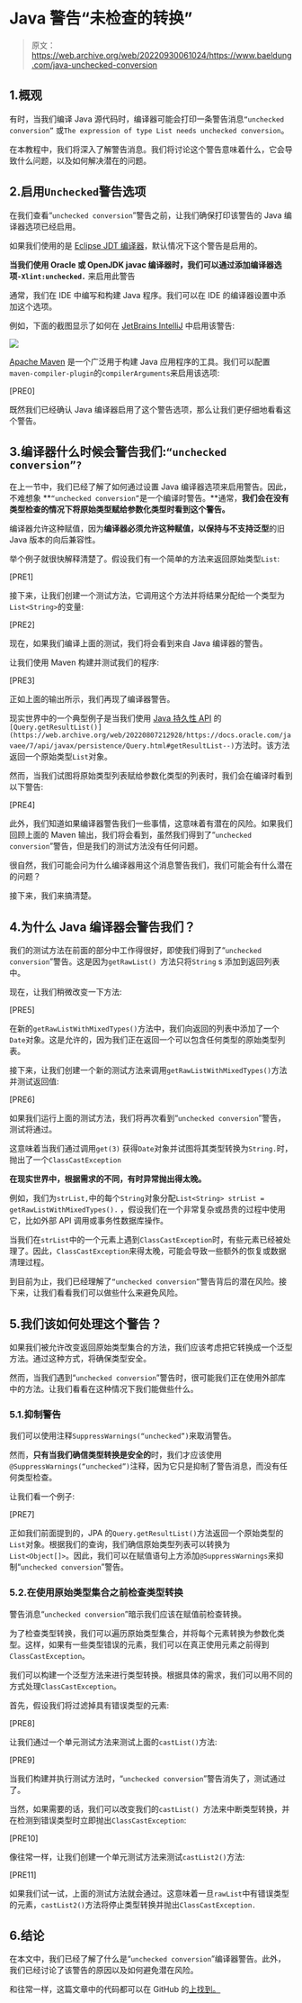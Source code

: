 # Java 警告“未检查的转换”

> 原文：<https://web.archive.org/web/20220930061024/https://www.baeldung.com/java-unchecked-conversion>

## 1.概观

有时，当我们编译 Java 源代码时，编译器可能会打印一条警告消息`“unchecked conversion”` 或`The expression of type List needs unchecked conversion`。

在本教程中，我们将深入了解警告消息。我们将讨论这个警告意味着什么，它会导致什么问题，以及如何解决潜在的问题。

## 2.启用`Unchecked`警告选项

在我们查看“`unchecked conversion`”警告之前，让我们确保打印该警告的 Java 编译器选项已经启用。

如果我们使用的是 [Eclipse JDT 编译器](https://web.archive.org/web/20220807212928/https://www.eclipse.org/jdt/core/)，默认情况下这个警告是启用的。

**当我们使用 Oracle 或 OpenJDK javac 编译器时，我们可以通过添加编译器选项`-Xlint:unchecked.`** 来启用此警告

通常，我们在 IDE 中编写和构建 Java 程序。我们可以在 IDE 的编译器设置中添加这个选项。

例如，下面的截图显示了如何在 [JetBrains IntelliJ](https://web.archive.org/web/20220807212928/https://www.jetbrains.com/idea/) 中启用该警告:

[![](img/6770b6ea1f7d33a1b3139e946f3b673b.png)](/web/20220807212928/https://www.baeldung.com/wp-content/uploads/2021/01/screenshot_2021-01-21_22-27-48.png)

[Apache Maven](/web/20220807212928/https://www.baeldung.com/maven) 是一个广泛用于构建 Java 应用程序的工具。我们可以配置`maven-compiler-plugin`的`compilerArguments`来启用该选项:

[PRE0]

既然我们已经确认 Java 编译器启用了这个警告选项，那么让我们更仔细地看看这个警告。

## 3.编译器什么时候会警告我们:`“unchecked conversion”?`

在上一节中，我们已经了解了如何通过设置 Java 编译器选项来启用警告。因此，不难想象 **`“unchecked conversion”`是一个编译时警告。**通常，**我们会在没有类型检查的情况下将原始类型赋给参数化类型时看到这个警告。**

编译器允许这种赋值，因为**编译器必须允许这种赋值，以保持与不支持泛型**的旧 Java 版本的向后兼容性。

举个例子就很快解释清楚了。假设我们有一个简单的方法来返回原始类型`List`:

[PRE1]

接下来，让我们创建一个测试方法，它调用这个方法并将结果分配给一个类型为`List<String>`的变量:

[PRE2]

现在，如果我们编译上面的测试，我们将会看到来自 Java 编译器的警告。

让我们使用 Maven 构建并测试我们的程序:

[PRE3]

正如上面的输出所示，我们再现了编译器警告。

现实世界中的一个典型例子是当我们使用 [Java 持久性 API](/web/20220807212928/https://www.baeldung.com/hibernate-entitymanager) 的`[Query.getResultList()](https://web.archive.org/web/20220807212928/https://docs.oracle.com/javaee/7/api/javax/persistence/Query.html#getResultList--)`方法时。该方法返回一个原始类型`List`对象。

然而，当我们试图将原始类型列表赋给参数化类型的列表时，我们会在编译时看到以下警告:

[PRE4]

此外，我们知道如果编译器警告我们一些事情，这意味着有潜在的风险。如果我们回顾上面的 Maven 输出，我们将会看到，虽然我们得到了“`unchecked conversion`”警告，但是我们的测试方法没有任何问题。

很自然，我们可能会问为什么编译器用这个消息警告我们，我们可能会有什么潜在的问题？

接下来，我们来搞清楚。

## 4.为什么 Java 编译器会警告我们？

我们的测试方法在前面的部分中工作得很好，即使我们得到了“`unchecked conversion`”警告。这是因为`getRawList() `方法只将`String` s 添加到返回列表中。

现在，让我们稍微改变一下方法:

[PRE5]

在新的`getRawListWithMixedTypes()`方法中，我们向返回的列表中添加了一个`Date`对象。这是允许的，因为我们正在返回一个可以包含任何类型的原始类型列表。

接下来，让我们创建一个新的测试方法来调用`getRawListWithMixedTypes()`方法并测试返回值:

[PRE6]

如果我们运行上面的测试方法，我们将再次看到“`unchecked conversion`”警告，测试将通过。

这意味着当我们通过调用`get(3)` 获得`Date`对象并试图将其类型转换为`String.`时，抛出了一个`ClassCastException`

**在现实世界中，根据需求的不同，有时异常抛出得太晚。**

例如，我们为`strList,`中的每个`String`对象分配`List<String> strList = getRawListWithMixedTypes().` ，假设我们在一个非常复杂或昂贵的过程中使用它，比如外部 API 调用或事务性数据库操作。

当我们在`strList`中的一个元素上遇到`ClassCastException`时，有些元素已经被处理了。因此，`ClassCastException`来得太晚，可能会导致一些额外的恢复或数据清理过程。

到目前为止，我们已经理解了`“unchecked conversion”`警告背后的潜在风险。接下来，让我们看看我们可以做些什么来避免风险。

## 5.我们该如何处理这个警告？

如果我们被允许改变返回原始类型集合的方法，我们应该考虑把它转换成一个泛型方法。通过这种方式，将确保类型安全。

然而，当我们遇到“`unchecked conversion`”警告时，很可能我们正在使用外部库中的方法。让我们看看在这种情况下我们能做些什么。

### 5.1.抑制警告

我们可以使用注释`SuppressWarnings(“unchecked”)`来取消警告。

然而，**只有当我们确信类型转换是安全的**时，我们才应该使用`@SuppressWarnings(“unchecked”)`注释，因为它只是抑制了警告消息，而没有任何类型检查。

让我们看一个例子:

[PRE7]

正如我们前面提到的，JPA 的`Query.getResultList()`方法返回一个原始类型的`List`对象。根据我们的查询，我们确信原始类型列表可以转换为`List<Object[]>`。因此，我们可以在赋值语句上方添加`@SuppressWarnings`来抑制“`unchecked conversion`”警告。

### 5.2.在使用原始类型集合之前检查类型转换

警告消息“`unchecked conversion`”暗示我们应该在赋值前检查转换。

为了检查类型转换，我们可以遍历原始类型集合，并将每个元素转换为参数化类型。这样，如果有一些类型错误的元素，我们可以在真正使用元素之前得到`ClassCastException`。

我们可以构建一个泛型方法来进行类型转换。根据具体的需求，我们可以用不同的方式处理`ClassCastException`。

首先，假设我们将过滤掉具有错误类型的元素:

[PRE8]

让我们通过一个单元测试方法来测试上面的`castList()`方法:

[PRE9]

当我们构建并执行测试方法时，“`unchecked conversion`”警告消失了，测试通过了。

当然，如果需要的话，我们可以改变我们的`castList() `方法来中断类型转换，并在检测到错误类型时立即抛出`ClassCastException`:

[PRE10]

像往常一样，让我们创建一个单元测试方法来测试`castList2()`方法:

[PRE11]

如果我们试一试，上面的测试方法就会通过。这意味着一旦`rawList`中有错误类型的元素，`castList2()`方法将停止类型转换并抛出`ClassCastException.`

## 6.结论

在本文中，我们已经了解了什么是“`unchecked conversion`”编译器警告。此外，我们已经讨论了该警告的原因以及如何避免潜在风险。

和往常一样，这篇文章中的代码都可以在 GitHub 的[上找到。](https://web.archive.org/web/20220807212928/https://github.com/eugenp/tutorials/tree/master/core-java-modules/core-java-lang-oop-generics)